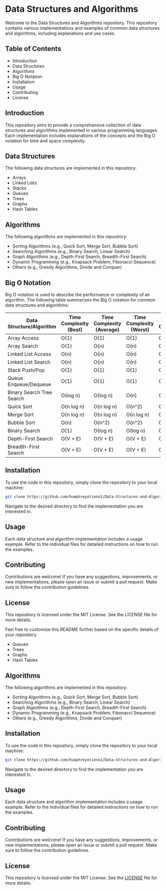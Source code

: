 # Data Structures and Algorithms

Welcome to the Data Structures and Algorithms repository. This repository contains various implementations and examples of common data structures and algorithms, including explanations and use cases.

## Table of Contents

- Introduction
- Data Structures
- Algorithms
- Big O Notation
- Installation
- Usage
- Contributing
- License

## Introduction

This repository aims to provide a comprehensive collection of data structures and algorithms implemented in various programming languages. Each implementation includes explanations of the concepts and the Big O notation for time and space complexity.

## Data Structures

The following data structures are implemented in this repository:

- Arrays
- Linked Lists
- Stacks
- Queues
- Trees
- Graphs
- Hash Tables

## Algorithms

The following algorithms are implemented in this repository:

- Sorting Algorithms (e.g., Quick Sort, Merge Sort, Bubble Sort)
- Searching Algorithms (e.g., Binary Search, Linear Search)
- Graph Algorithms (e.g., Depth-First Search, Breadth-First Search)
- Dynamic Programming (e.g., Knapsack Problem, Fibonacci Sequence)
- Others (e.g., Greedy Algorithms, Divide and Conquer)

## Big O Notation

Big O notation is used to describe the performance or complexity of an algorithm. The following table summarizes the Big O notation for common data structures and algorithms:

| Data Structure/Algorithm | Time Complexity (Best) | Time Complexity (Average) | Time Complexity (Worst) | Space Complexity |
|--------------------------|------------------------|---------------------------|-------------------------|------------------|
| Array Access             | O(1)                   | O(1)                      | O(1)                    | O(n)             |
| Array Search             | O(1)                   | O(n)                      | O(n)                    | O(n)             |
| Linked List Access       | O(n)                   | O(n)                      | O(n)                    | O(n)             |
| Linked List Search       | O(n)                   | O(n)                      | O(n)                    | O(n)             |
| Stack Push/Pop           | O(1)                   | O(1)                      | O(1)                    | O(n)             |
| Queue Enqueue/Dequeue    | O(1)                   | O(1)                      | O(1)                    | O(n)             |
| Binary Search Tree Search| O(log n)               | O(log n)                  | O(n)                    | O(n)             |
| Quick Sort               | O(n log n)             | O(n log n)                | O(n^2)                  | O(log n)         |
| Merge Sort               | O(n log n)             | O(n log n)                | O(n log n)              | O(n)             |
| Bubble Sort              | O(n)                   | O(n^2)                    | O(n^2)                  | O(1)             |
| Binary Search            | O(1)                   | O(log n)                  | O(log n)                | O(1)             |
| Depth-First Search       | O(V + E)               | O(V + E)                  | O(V + E)                | O(V)             |
| Breadth-First Search     | O(V + E)               | O(V + E)                  | O(V + E)                | O(V)             |

## Installation

To use the code in this repository, simply clone the repository to your local machine:

```bash
git clone https://github.com/humphreyotieno1/Data-Structures-and-Algorithms.git
```

Navigate to the desired directory to find the implementation you are interested in.

## Usage

Each data structure and algorithm implementation includes a usage example. Refer to the individual files for detailed instructions on how to run the examples.

## Contributing

Contributions are welcome! If you have any suggestions, improvements, or new implementations, please open an issue or submit a pull request. Make sure to follow the contribution guidelines.

## License

This repository is licensed under the MIT License. See the LICENSE file for more details.

Feel free to customize this README further based on the specific details of your repository.
- Queues
- Trees
- Graphs
- Hash Tables

## Algorithms

The following algorithms are implemented in this repository:

- Sorting Algorithms (e.g., Quick Sort, Merge Sort, Bubble Sort)
- Searching Algorithms (e.g., Binary Search, Linear Search)
- Graph Algorithms (e.g., Depth-First Search, Breadth-First Search)
- Dynamic Programming (e.g., Knapsack Problem, Fibonacci Sequence)
- Others (e.g., Greedy Algorithms, Divide and Conquer)

## Installation

To use the code in this repository, simply clone the repository to your local machine:

```bash
git clone https://github.com/humphreyotieno1/Data-Structures-and-Algorithms.git
```

Navigate to the desired directory to find the implementation you are interested in.

## Usage

Each data structure and algorithm implementation includes a usage example. Refer to the individual files for detailed instructions on how to run the examples.

## Contributing

Contributions are welcome! If you have any suggestions, improvements, or new implementations, please open an issue or submit a pull request. Make sure to follow the contribution guidelines.

## License

This repository is licensed under the MIT License. See the [LICENSE](LICENSE) file for more details.
